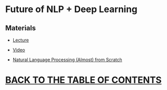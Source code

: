 # Future of NLP + Deep Learning 

## Materials

* [Lecture]()
* [Video](https://www.youtube.com/watch?v=3wWZBGN-iX8&list=PLoROMvodv4rOhcuXMZkNm7j3fVwBBY42z&index=20)

* [Natural Language Processing (Almost) from Scratch](https://github.com/robertlakatos/natural-language-processing/blob/master/WWC-NN/collobert11a.pdf) 

# [BACK TO THE TABLE OF CONTENTS](https://github.com/robertlakatos/natural-language-processing/blob/master/README.md)